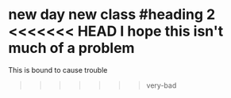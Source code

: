 
new day new class
#heading 2
<<<<<<< HEAD
I hope this isn't much of a problem
=======
This is bound to cause trouble
>>>>>>> very-bad
